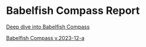 # Babelfish Compass Report

[Deep dive into Babelfish Compass](https://aws.amazon.com/blogs/database/deep-dive-into-babelfish-compass/)    

[Babelfish Compass v.2023-12-a](https://github.com/babelfish-for-postgresql/babelfish_compass/releases/tag/v.2023-12-a)    
